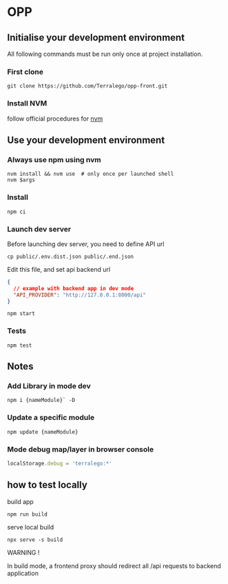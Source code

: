 # OPP

## Initialise your development environment

All following commands must be run only once at project installation.

### First clone

```shell
git clone https://github.com/Terralego/opp-front.git
```

### Install NVM

follow official procedures for
[nvm](https://github.com/creationix/nvm#install-script)

## Use your development environment

### Always use npm using nvm

```shell
nvm install && nvm use  # only once per launched shell
nvm $args
```

### Install

```shell
npm ci
```

### Launch dev server

Before launching dev server, you need to define API url

```shell
cp public/.env.dist.json public/.end.json
```

Edit this file, and set api backend url

```json
{
  // example with backend app in dev mode
  "API_PROVIDER": "http://127.0.0.1:8000/api"  
}
```

```shell
npm start
```

### Tests

```shell
npm test
```

## Notes

### Add Library in mode dev

```shell
npm i {nameModule}` -D
```

### Update a specific module

```shell
npm update {nameModule}
```

### Mode debug map/layer in browser console

```js
localStorage.debug = 'terralego:*'
```

## how to test locally

build app

```shell
npm run build
```

serve local build

```shell
npx serve -s build
```

WARNING !

In build mode, a frontend proxy should redirect all /api requests to backend application